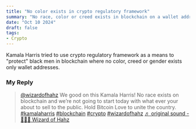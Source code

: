 ```yaml
---
title: "No color exists in crypto regulatory framework"
summary: "No race, color or creed exists in blockchain on a wallet address"
date: "Oct 10 2024"
draft: false
tags:
- Crypto
---
```


Kamala Harris tried to use crypto regulatory framework as a means to "protect" black men in blockchain where no color, creed or gender exists only wallet addresses.

### My Reply 

<blockquote class="tiktok-embed" cite="https://www.tiktok.com/@wizardofhahz/video/7425723218134142238" data-video-id="7425723218134142238" style="max-width: 605px;min-width: 325px;" > <section> <a target="_blank" title="@wizardofhahz" href="https://www.tiktok.com/@wizardofhahz?refer=embed">@wizardofhahz</a> We good on this Kamala Harris! No race exists on blockchain and we’re not going to start today with what ever your about to sell to the public.  Hold Bitcoin Love to unite the country.  <a title="kamalaharris" target="_blank" href="https://www.tiktok.com/tag/kamalaharris?refer=embed">#kamalaharris</a> <a title="blockchain" target="_blank" href="https://www.tiktok.com/tag/blockchain?refer=embed">#blockchain</a> <a title="crypto" target="_blank" href="https://www.tiktok.com/tag/crypto?refer=embed">#crypto</a> <a title="wizardofhahz" target="_blank" href="https://www.tiktok.com/tag/wizardofhahz?refer=embed">#wizardofhahz</a> <a target="_blank" title="♬ original sound - 🧙🏼‍♂️ Wizard of Hahz" href="https://www.tiktok.com/music/original-sound-7425723189131152159?refer=embed">♬ original sound - 🧙🏼‍♂️ Wizard of Hahz</a> </section> </blockquote> <script async src="https://www.tiktok.com/embed.js"></script>
